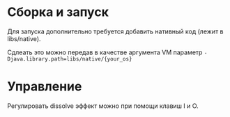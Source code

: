 # Сборка и запуск

Для запуска дополнительно требуется добавить нативный код (лежит в libs/native).

Сдлеать это можно передав в качестве аргумента VM параметр `-Djava.library.path=libs/native/{your_os}`

# Управление

Регулировать dissolve эффект можно при помощи клавиш I и O.